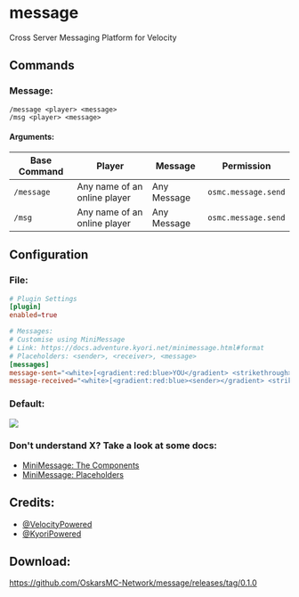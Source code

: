 # message
Cross Server Messaging Platform for Velocity

## Commands

### Message:

    /message <player> <message>
    /msg <player> <message>

#### Arguments:
<table>
    <thead>
        <tr>
            <th>Base Command</th>
            <th>Player</th>
            <th>Message</th>
            <th>Permission</th>
        </tr>    </thead>
    <tbody>
        <tr>
            <td><code>/message</code></td>
            <td>Any name of an online player</td>
            <td>Any Message</td>
            <td><code>osmc.message.send</code></td>
        </tr>
        <tr>
            <td><code>/msg</code></td>
            <td>Any name of an online player</td>
            <td>Any Message</td>
            <td><code>osmc.message.send</code></td>
        </tr>
    </tbody>
</table>

## Configuration
### File:
```toml
# Plugin Settings
[plugin]
enabled=true

# Messages:
# Customise using MiniMessage
# Link: https://docs.adventure.kyori.net/minimessage.html#format
# Placeholders: <sender>, <receiver>, <message>
[messages]
message-sent="<white>[<gradient:red:blue>YOU</gradient> <strikethrough>→</strikethrough> <gradient:blue:red><receiver></gradient>]</white>: <white><pre><message></pre></white>"
message-received="<white>[<gradient:red:blue><sender></gradient> <strikethrough>→</strikethrough> <gradient:blue:red>YOU</gradient>]</white>: <white><pre><message></pre></white>"
```
### Default:
<img src="https://i.imgur.com/H51JW09.png">

### Don't understand X? Take a look at some docs:
* <a href="https://docs.adventure.kyori.net/minimessage.html#the-components">MiniMessage: The Components</a>
* <a href="https://docs.adventure.kyori.net/minimessage.html#placeholder">MiniMessage: Placeholders</a>

## Credits:
* <a href="https://github.com/VelocityPowered/">@VelocityPowered</a>
* <a href="https://github.com/KyoriPowered">@KyoriPowered</a>

## Download:
https://github.com/OskarsMC-Network/message/releases/tag/0.1.0